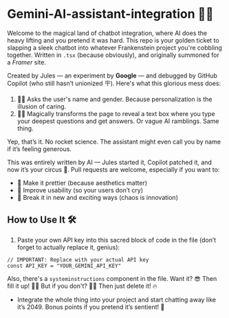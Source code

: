 # Gemini-AI-assistant-integration 🤖✨

Welcome to the magical land of chatbot integration, where AI does the heavy lifting and you pretend it was hard. This repo is your golden ticket to slapping a sleek chatbot into whatever Frankenstein project you're cobbling together. Written in `.tsx` (because obviously), and originally summoned for a *Framer* site.

Created by Jules — an experiment by **Google** — and debugged by GitHub Copilot (who still hasn’t unionized 🪧). Here's what this glorious mess does:

1) 🕵️‍♂️ Asks the user's name and gender. Because personalization is the illusion of caring.
2) 🧙‍♀️ Magically transforms the page to reveal a text box where you type your deepest questions and get answers. Or vague AI ramblings. Same thing.

Yep, that’s it. No rocket science. The assistant might even call you by name if it’s feeling generous.

This was entirely written by AI — Jules started it, Copilot patched it, and now it’s your circus 🎪. Pull requests are welcome, especially if you want to:

* 💅 Make it prettier (because aesthetics matter)
* 🧼 Improve usability (so your users don’t cry)
* 🧪 Break it in new and exciting ways (chaos is innovation)

## How to Use It 🛠️

1. Paste your own API key into this sacred block of code in the file (don’t forget to actually replace it, genius):

```tsx
// IMPORTANT: Replace with your actual API key
const API_KEY = "YOUR_GEMINI_API_KEY"
```
Also, there's a `systeminstructions` component in the file. Want it? 😎 Then fill it up! 🤘🏽 But if you don't? 👎🏽 Then just delete it! 🔥
- Integrate the whole thing into your project and start chatting away like it’s 2049. Bonus points if you pretend it’s sentient! 🤖
